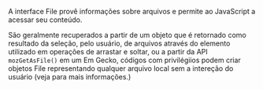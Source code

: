 A interface File provê informações sobre arquivos e permite ao JavaScript  a acessar seu conteúdo.

São geralmente recuperados a partir de um objeto  que é retornado como resultado da seleção, pelo usuário, de arquivos através do elemento  utilizado em operações de arrastar e soltar, ou a partir da API `mozGetAsFile()` em um  Em Gecko, códigos com privilégiios podem criar objetos File representando qualquer arquivo local sem a intereção do usuário (veja  para mais informações.)